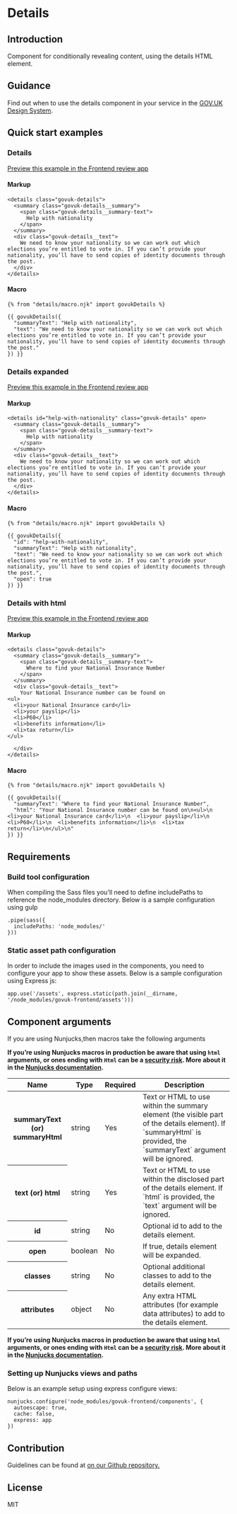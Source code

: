 # Details

## Introduction

Component for conditionally revealing content, using the details HTML element.

## Guidance

Find out when to use the details component in your service in the [GOV.UK Design System](https://design-system.service.gov.uk/components/details).

## Quick start examples

### Details

[Preview this example in the Frontend review app](http://govuk-frontend-review.herokuapp.com/components/details/preview)

#### Markup

    <details class="govuk-details">
      <summary class="govuk-details__summary">
        <span class="govuk-details__summary-text">
          Help with nationality
        </span>
      </summary>
      <div class="govuk-details__text">
        We need to know your nationality so we can work out which elections you’re entitled to vote in. If you can’t provide your nationality, you’ll have to send copies of identity documents through the post.
      </div>
    </details>

#### Macro

    {% from "details/macro.njk" import govukDetails %}

    {{ govukDetails({
      "summaryText": "Help with nationality",
      "text": "We need to know your nationality so we can work out which elections you’re entitled to vote in. If you can’t provide your nationality, you’ll have to send copies of identity documents through the post."
    }) }}

### Details expanded

[Preview this example in the Frontend review app](http://govuk-frontend-review.herokuapp.com/components/details/expanded/preview)

#### Markup

    <details id="help-with-nationality" class="govuk-details" open>
      <summary class="govuk-details__summary">
        <span class="govuk-details__summary-text">
          Help with nationality
        </span>
      </summary>
      <div class="govuk-details__text">
        We need to know your nationality so we can work out which elections you’re entitled to vote in. If you can’t provide your nationality, you’ll have to send copies of identity documents through the post.
      </div>
    </details>

#### Macro

    {% from "details/macro.njk" import govukDetails %}

    {{ govukDetails({
      "id": "help-with-nationality",
      "summaryText": "Help with nationality",
      "text": "We need to know your nationality so we can work out which elections you’re entitled to vote in. If you can’t provide your nationality, you’ll have to send copies of identity documents through the post.",
      "open": true
    }) }}

### Details with html

[Preview this example in the Frontend review app](http://govuk-frontend-review.herokuapp.com/components/details/with-html/preview)

#### Markup

    <details class="govuk-details">
      <summary class="govuk-details__summary">
        <span class="govuk-details__summary-text">
          Where to find your National Insurance Number
        </span>
      </summary>
      <div class="govuk-details__text">
        Your National Insurance number can be found on
    <ul>
      <li>your National Insurance card</li>
      <li>your payslip</li>
      <li>P60</li>
      <li>benefits information</li>
      <li>tax return</li>
    </ul>

      </div>
    </details>

#### Macro

    {% from "details/macro.njk" import govukDetails %}

    {{ govukDetails({
      "summaryText": "Where to find your National Insurance Number",
      "html": "Your National Insurance number can be found on\n<ul>\n  <li>your National Insurance card</li>\n  <li>your payslip</li>\n  <li>P60</li>\n  <li>benefits information</li>\n  <li>tax return</li>\n</ul>\n"
    }) }}

## Requirements

### Build tool configuration

When compiling the Sass files you'll need to define includePaths to reference the node_modules directory. Below is a sample configuration using gulp

    .pipe(sass({
      includePaths: 'node_modules/'
    }))

### Static asset path configuration

In order to include the images used in the components, you need to configure your app to show these assets. Below is a sample configuration using Express js:

    app.use('/assets', express.static(path.join(__dirname, '/node_modules/govuk-frontend/assets')))

## Component arguments

If you are using Nunjucks,then macros take the following arguments

**If you’re using Nunjucks macros in production be aware that using `html` arguments, or ones ending with `Html` can be a [security risk](https://en.wikipedia.org/wiki/Cross-site_scripting). More about it in the [Nunjucks documentation](https://mozilla.github.io/nunjucks/api.html#user-defined-templates-warning).**

<table class="govuk-table">

<thead class="govuk-table__head">

<tr class="govuk-table__row">

<th class="govuk-table__header" scope="col">Name</th>

<th class="govuk-table__header" scope="col">Type</th>

<th class="govuk-table__header" scope="col">Required</th>

<th class="govuk-table__header" scope="col">Description</th>

</tr>

</thead>

<tbody class="govuk-table__body">

<tr class="govuk-table__row">

<th class="govuk-table__header" scope="row">summaryText (or) summaryHtml</th>

<td class="govuk-table__cell ">string</td>

<td class="govuk-table__cell ">Yes</td>

<td class="govuk-table__cell ">Text or HTML to use within the summary element (the visible part of the details element). If `summaryHtml` is provided, the `summaryText` argument will be ignored.</td>

</tr>

<tr class="govuk-table__row">

<th class="govuk-table__header" scope="row">text (or) html</th>

<td class="govuk-table__cell ">string</td>

<td class="govuk-table__cell ">Yes</td>

<td class="govuk-table__cell ">Text or HTML to use within the disclosed part of the details element. If `html` is provided, the `text` argument will be ignored.</td>

</tr>

<tr class="govuk-table__row">

<th class="govuk-table__header" scope="row">id</th>

<td class="govuk-table__cell ">string</td>

<td class="govuk-table__cell ">No</td>

<td class="govuk-table__cell ">Optional id to add to the details element.</td>

</tr>

<tr class="govuk-table__row">

<th class="govuk-table__header" scope="row">open</th>

<td class="govuk-table__cell ">boolean</td>

<td class="govuk-table__cell ">No</td>

<td class="govuk-table__cell ">If true, details element will be expanded.</td>

</tr>

<tr class="govuk-table__row">

<th class="govuk-table__header" scope="row">classes</th>

<td class="govuk-table__cell ">string</td>

<td class="govuk-table__cell ">No</td>

<td class="govuk-table__cell ">Optional additional classes to add to the details element.</td>

</tr>

<tr class="govuk-table__row">

<th class="govuk-table__header" scope="row">attributes</th>

<td class="govuk-table__cell ">object</td>

<td class="govuk-table__cell ">No</td>

<td class="govuk-table__cell ">Any extra HTML attributes (for example data attributes) to add to the details element.</td>

</tr>

</tbody>

</table>

**If you’re using Nunjucks macros in production be aware that using `html` arguments, or ones ending with `Html` can be a [security risk](https://en.wikipedia.org/wiki/Cross-site_scripting). More about it in the [Nunjucks documentation](https://mozilla.github.io/nunjucks/api.html#user-defined-templates-warning).**

### Setting up Nunjucks views and paths

Below is an example setup using express configure views:

    nunjucks.configure('node_modules/govuk-frontend/components', {
      autoescape: true,
      cache: false,
      express: app
    })

## Contribution

Guidelines can be found at [on our Github repository.](https://github.com/alphagov/govuk-frontend/blob/master/CONTRIBUTING.md "link to contributing guidelines on our github repository")

## License

MIT